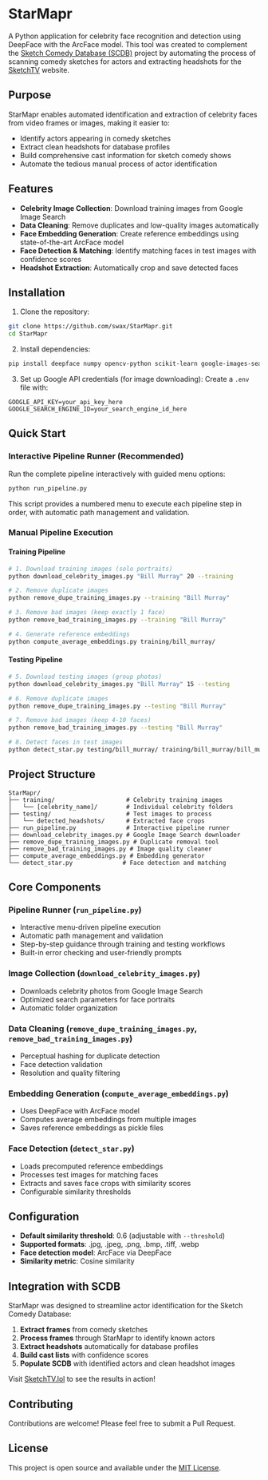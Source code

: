 # StarMapr

A Python application for celebrity face recognition and detection using DeepFace with the ArcFace model. This tool was created to complement the [Sketch Comedy Database (SCDB)](https://github.com/swax/SCDB) project by automating the process of scanning comedy sketches for actors and extracting headshots for the [SketchTV](https://www.sketchtv.lol/) website.

## Purpose

StarMapr enables automated identification and extraction of celebrity faces from video frames or images, making it easier to:
- Identify actors appearing in comedy sketches
- Extract clean headshots for database profiles
- Build comprehensive cast information for sketch comedy shows
- Automate the tedious manual process of actor identification

## Features

- **Celebrity Image Collection**: Download training images from Google Image Search
- **Data Cleaning**: Remove duplicates and low-quality images automatically
- **Face Embedding Generation**: Create reference embeddings using state-of-the-art ArcFace model
- **Face Detection & Matching**: Identify matching faces in test images with confidence scores
- **Headshot Extraction**: Automatically crop and save detected faces

## Installation

1. Clone the repository:
```bash
git clone https://github.com/swax/StarMapr.git
cd StarMapr
```

2. Install dependencies:
```bash
pip install deepface numpy opencv-python scikit-learn google-images-search python-dotenv
```

3. Set up Google API credentials (for image downloading):
Create a `.env` file with:
```
GOOGLE_API_KEY=your_api_key_here
GOOGLE_SEARCH_ENGINE_ID=your_search_engine_id_here
```

## Quick Start

### Interactive Pipeline Runner (Recommended)
Run the complete pipeline interactively with guided menu options:
```bash
python run_pipeline.py
```
This script provides a numbered menu to execute each pipeline step in order, with automatic path management and validation.

### Manual Pipeline Execution

#### Training Pipeline
```bash
# 1. Download training images (solo portraits)
python download_celebrity_images.py "Bill Murray" 20 --training

# 2. Remove duplicate images
python remove_dupe_training_images.py --training "Bill Murray"

# 3. Remove bad images (keep exactly 1 face)
python remove_bad_training_images.py --training "Bill Murray"

# 4. Generate reference embeddings
python compute_average_embeddings.py training/bill_murray/
```

#### Testing Pipeline
```bash
# 5. Download testing images (group photos)
python download_celebrity_images.py "Bill Murray" 15 --testing

# 6. Remove duplicate images
python remove_dupe_training_images.py --testing "Bill Murray"

# 7. Remove bad images (keep 4-10 faces)
python remove_bad_training_images.py --testing "Bill Murray"

# 8. Detect faces in test images
python detect_star.py testing/bill_murray/ training/bill_murray/bill_murray_average_embedding.pkl
```

## Project Structure

```
StarMapr/
├── training/                    # Celebrity training images
│   └── [celebrity_name]/        # Individual celebrity folders
├── testing/                     # Test images to process
│   └── detected_headshots/      # Extracted face crops
├── run_pipeline.py              # Interactive pipeline runner
├── download_celebrity_images.py # Google Image Search downloader
├── remove_dupe_training_images.py # Duplicate removal tool
├── remove_bad_training_images.py # Image quality cleaner
├── compute_average_embeddings.py # Embedding generator
└── detect_star.py              # Face detection and matching
```

## Core Components

### Pipeline Runner (`run_pipeline.py`)
- Interactive menu-driven pipeline execution
- Automatic path management and validation
- Step-by-step guidance through training and testing workflows
- Built-in error checking and user-friendly prompts

### Image Collection (`download_celebrity_images.py`)
- Downloads celebrity photos from Google Image Search
- Optimized search parameters for face portraits
- Automatic folder organization

### Data Cleaning (`remove_dupe_training_images.py`, `remove_bad_training_images.py`)
- Perceptual hashing for duplicate detection
- Face detection validation
- Resolution and quality filtering

### Embedding Generation (`compute_average_embeddings.py`)
- Uses DeepFace with ArcFace model
- Computes average embeddings from multiple images
- Saves reference embeddings as pickle files

### Face Detection (`detect_star.py`)
- Loads precomputed reference embeddings
- Processes test images for matching faces
- Extracts and saves face crops with similarity scores
- Configurable similarity thresholds

## Configuration

- **Default similarity threshold**: 0.6 (adjustable with `--threshold`)
- **Supported formats**: .jpg, .jpeg, .png, .bmp, .tiff, .webp
- **Face detection model**: ArcFace via DeepFace
- **Similarity metric**: Cosine similarity

## Integration with SCDB

StarMapr was designed to streamline actor identification for the Sketch Comedy Database:

1. **Extract frames** from comedy sketches
2. **Process frames** through StarMapr to identify known actors
3. **Extract headshots** automatically for database profiles
4. **Build cast lists** with confidence scores
5. **Populate SCDB** with identified actors and clean headshot images

Visit [SketchTV.lol](https://www.sketchtv.lol/) to see the results in action!

## Contributing

Contributions are welcome! Please feel free to submit a Pull Request.

## License

This project is open source and available under the [MIT License](LICENSE.md).